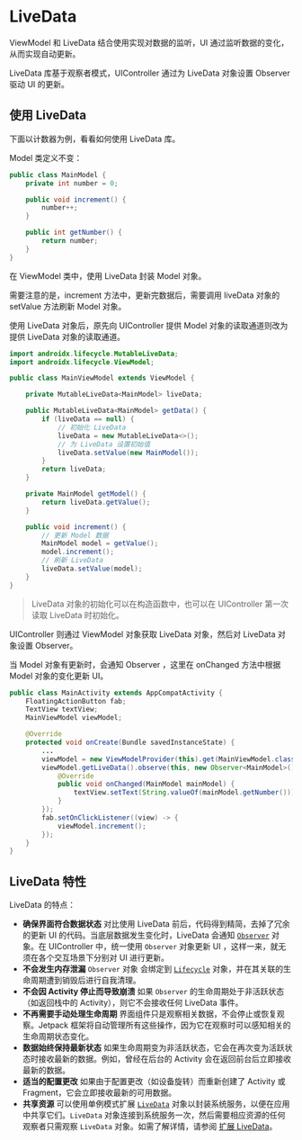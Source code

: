 # LiveData

ViewModel 和 LiveData 结合使用实现对数据的监听，UI 通过监听数据的变化，从而实现自动更新。

LiveData 库基于观察者模式，UIController 通过为 LiveData 对象设置 Observer 驱动 UI 的更新。

## 使用 LiveData

下面以计数器为例，看看如何使用 LiveData 库。

Model 类定义不变：

```java
public class MainModel {
    private int number = 0;

    public void increment() {
        number++;
    }

    public int getNumber() {
        return number;
    }
}
```

在 ViewModel 类中，使用 LiveData 封装 Model 对象。

需要注意的是，increment 方法中，更新完数据后，需要调用 liveData 对象的 setValue 方法刷新 Model 对象。

使用 LiveData 对象后，原先向 UIController 提供 Model 对象的读取通道则改为提供 LiveData 对象的读取通道。

```java
import androidx.lifecycle.MutableLiveData;
import androidx.lifecycle.ViewModel;

public class MainViewModel extends ViewModel {

    private MutableLiveData<MainModel> liveData;

    public MutableLiveData<MainModel> getData() {
        if (liveData == null) {
            // 初始化 LiveData
            liveData = new MutableLiveData<>();
            // 为 LiveData 设置初始值
            liveData.setValue(new MainModel());
        }
        return liveData;
    }

    private MainModel getModel() {
        return liveData.getValue();
    }

    public void increment() {
        // 更新 Model 数据
        MainModel model = getValue();
        model.increment();
        // 刷新 LiveData
        liveData.setValue(model);
    }
}
```

> LiveData 对象的初始化可以在构造函数中，也可以在 UIController 第一次读取 LiveData 时初始化。

UIController 则通过 ViewModel 对象获取 LiveData 对象，然后对 LiveData 对象设置 Observer。

当 Model 对象有更新时，会通知 Observer ，这里在 onChanged 方法中根据 Model 对象的变化更新 UI。

```java
public class MainActivity extends AppCompatActivity {
    FloatingActionButton fab;
    TextView textView;
    MainViewModel viewModel;

    @Override
    protected void onCreate(Bundle savedInstanceState) {
        ...
        viewModel = new ViewModelProvider(this).get(MainViewModel.class);
        viewModel.getLiveData().observe(this, new Observer<MainModel>() {
            @Override
            public void onChanged(MainModel mainModel) {
                textView.setText(String.valueOf(mainModel.getNumber()));
            }
        });
        fab.setOnClickListener((view) -> {
            viewModel.increment();
        });
    }
}
```

## LiveData 特性

LiveData 的特点： 
- **确保界面符合数据状态**
    对比使用 LiveData 前后，代码得到精简，去掉了冗余的更新 UI 的代码。当底层数据发生变化时，LiveData 会通知 [`Observer`](https://developer.android.com/reference/androidx/lifecycle/Observer) 对象。在 UIController 中，统一使用  `Observer`  对象更新 UI ，这样一来，就无须在各个交互场景下分别对 UI 进行更新。
- **不会发生内存泄漏**
    `Observer` 对象 会绑定到 [`Lifecycle`](https://developer.android.com/reference/androidx/lifecycle/Lifecycle) 对象，并在其关联的生命周期遭到销毁后进行自我清理。
- **不会因 Activity 停止而导致崩溃**
    如果 `Observer` 的生命周期处于非活跃状态（如返回栈中的 Activity），则它不会接收任何 LiveData 事件。
- **不再需要手动处理生命周期**
    界面组件只是观察相关数据，不会停止或恢复观察。Jetpack 框架将自动管理所有这些操作，因为它在观察时可以感知相关的生命周期状态变化。
- **数据始终保持最新状态**
    如果生命周期变为非活跃状态，它会在再次变为活跃状态时接收最新的数据。例如，曾经在后台的 Activity 会在返回前台后立即接收最新的数据。
- **适当的配置更改**
    如果由于配置更改（如设备旋转）而重新创建了 Activity 或 Fragment，它会立即接收最新的可用数据。
- **共享资源**
    可以使用单例模式扩展 [`LiveData`](https://developer.android.com/reference/androidx/lifecycle/LiveData) 对象以封装系统服务，以便在应用中共享它们。`LiveData` 对象连接到系统服务一次，然后需要相应资源的任何观察者只需观察 `LiveData` 对象。如需了解详情，请参阅 [扩展 LiveData](https://developer.android.com/topic/libraries/architecture/livedata#extend_livedata)。